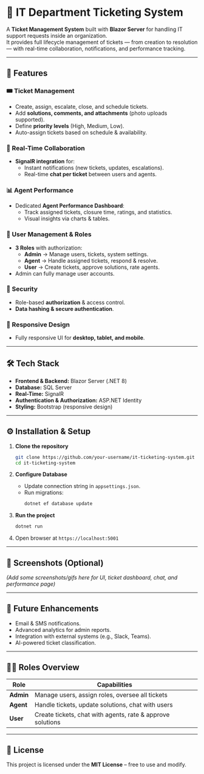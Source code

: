 # 🎫 IT Department Ticketing System  

A **Ticket Management System** built with **Blazor Server** for handling IT support requests inside an organization.  
It provides full lifecycle management of tickets — from creation to resolution — with real-time collaboration, notifications, and performance tracking.  

---

## 🚀 Features  

### 🎟 Ticket Management  
- Create, assign, escalate, close, and schedule tickets.  
- Add **solutions, comments, and attachments** (photo uploads supported).  
- Define **priority levels** (High, Medium, Low).  
- Auto-assign tickets based on schedule & availability.  

### 💬 Real-Time Collaboration  
- **SignalR integration** for:  
  - Instant notifications (new tickets, updates, escalations).  
  - Real-time **chat per ticket** between users and agents.  

### 📊 Agent Performance  
- Dedicated **Agent Performance Dashboard**:  
  - Track assigned tickets, closure time, ratings, and statistics.  
  - Visual insights via charts & tables.  

### 👥 User Management & Roles  
- **3 Roles** with authorization:  
  - **Admin** → Manage users, tickets, system settings.  
  - **Agent** → Handle assigned tickets, respond & resolve.  
  - **User** → Create tickets, approve solutions, rate agents.  
- Admin can fully manage user accounts.  

### 🔐 Security  
- Role-based **authorization** & access control.  
- **Data hashing & secure authentication**.  

### 📱 Responsive Design  
- Fully responsive UI for **desktop, tablet, and mobile**.  

---

## 🛠 Tech Stack  

- **Frontend & Backend:** Blazor Server (.NET 8)  
- **Database:** SQL Server  
- **Real-Time:** SignalR  
- **Authentication & Authorization:** ASP.NET Identity  
- **Styling:** Bootstrap (responsive design)  

---

## ⚙️ Installation & Setup  

1. **Clone the repository**  
   ```bash
   git clone https://github.com/your-username/it-ticketing-system.git
   cd it-ticketing-system
   ```

2. **Configure Database**  
   - Update connection string in `appsettings.json`.  
   - Run migrations:  
     ```bash
     dotnet ef database update
     ```

3. **Run the project**  
   ```bash
   dotnet run
   ```

4. Open browser at `https://localhost:5001`  

---

## 📸 Screenshots (Optional)  
*(Add some screenshots/gifs here for UI, ticket dashboard, chat, and performance page)*  

---

## 🔮 Future Enhancements  
- Email & SMS notifications.  
- Advanced analytics for admin reports.  
- Integration with external systems (e.g., Slack, Teams).  
- AI-powered ticket classification.  

---

## 👨‍💻 Roles Overview  

| Role   | Capabilities |
|--------|--------------|
| **Admin** | Manage users, assign roles, oversee all tickets |
| **Agent** | Handle tickets, update solutions, chat with users |
| **User**  | Create tickets, chat with agents, rate & approve solutions |

---

## 📄 License  

This project is licensed under the **MIT License** – free to use and modify.  
